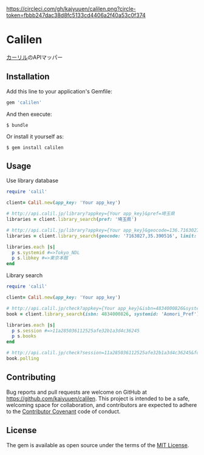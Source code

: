 https://circleci.com/gh/kajyuuen/calilen.png?circle-token=fbbb247dac38d8fc5133cd4406a2f40a53c0f374
# Calilen

[カーリル](https://calil.jp/)のAPIマッパー
## Installation

Add this line to your application's Gemfile:

```ruby
gem 'calilen'
```

And then execute:

    $ bundle

Or install it yourself as:

    $ gem install calilen

## Usage

Use library database

```ruby
require 'calil'

client= Calil.new(app_key: 'Your app_key')

# http://api.calil.jp/library?appkey={Your app_key}&pref=埼玉県
libraries = client.library_search(pref: '埼玉県')

# http://api.calil.jp/library?appkey={Your app_key}&geocode=136.7163027,35.390516&limit=10
libraries = client.library_search(geocode: '7163027,35.390516', limit: 10)

libraries.each |s|
  p s.systemid #=>Tokyo_NDL
  p s.libkey #=>東京本館
end
```

Library search

```ruby
require 'calil'

client= Calil.new(app_key: 'Your app_key')

# http://api.calil.jp/check?appkey={Your app_key}&isbn=4834000826&systemid=Aomori_Pref&format=json
book = client.library_search(isbn: 4834000826, systemid: 'Aomori_Pref')

libraries.each |s|
  p s.session #=>11a285036112525afe32b1a3d4c36245
  p s.books
end

# http://api.calil.jp/check?session=11a285036112525afe32b1a3d4c36245&format=json
book.polling
```

## Contributing

Bug reports and pull requests are welcome on GitHub at https://github.com/kajyuuen/calilen. This project is intended to be a safe, welcoming space for collaboration, and contributors are expected to adhere to the [Contributor Covenant](http://contributor-covenant.org) code of conduct.


## License

The gem is available as open source under the terms of the [MIT License](http://opensource.org/licenses/MIT).
